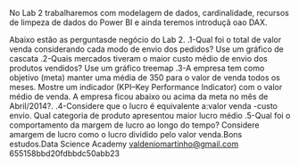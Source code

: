 No Lab 2 trabalharemos com modelagem de dados, cardinalidade, recursos de limpeza de dados do Power BI e ainda teremos introduçã oao DAX.

Abaixo estão as perguntasde negócio do Lab 2.
.1-Qual foi o total de valor venda considerando cada modo de envio dos pedidos? Use um gráfico de cascata
.2-Quais mercados tiveram o maior custo médio de envio dos produtos vendidos? Use um gráfico treemap
.3-A empresa tem como objetivo (meta) manter uma média de 350 para o valor de venda todos os meses. 
   Mostre um indicador (KPI–Key Performance Indicator) com o valor médio de venda. A empresa ficou abaixo ou acima da meta no mês de Abril/2014?.
.4-Considere que o lucro é equivalente a:valor venda -custo envio. Qual categoria de produto apresentou maior lucro médio
.5-Qual foi o comportamento da margem de lucro ao longo do tempo? Considere amargem de lucro como o lucro dividido pelo valor venda.Bons estudos.Data Science Academy valdeniomartinho@gmail.com 655158bbd20fdbbdc50abb23
